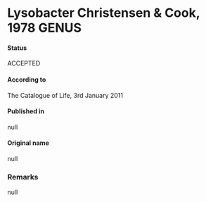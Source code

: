 Lysobacter Christensen & Cook, 1978 GENUS
=======

#### Status
ACCEPTED

#### According to
The Catalogue of Life, 3rd January 2011

#### Published in
null

#### Original name
null

### Remarks
null